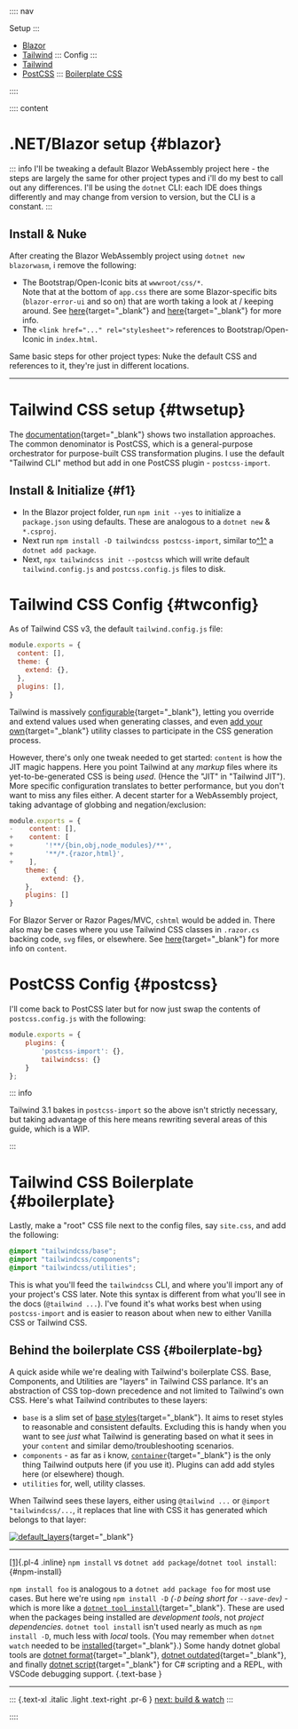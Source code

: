 :::: nav

Setup
:::
- [Blazor](setup)
- [Tailwind](setup#twsetup)
:::
Config
:::
- [Tailwind](setup#twconfig)
- [PostCSS](setup#postcss)
:::
[Boilerplate CSS](setup#boilerplate)

::::

:::: content

# .NET/Blazor setup {#blazor}

::: info
I'll be tweaking a default Blazor WebAssembly project here - the steps are largely the same for other project types and i'll do my best to call out any differences.  I'll be using the `dotnet` CLI: each IDE does things differently and may change from version to version, but the CLI is a constant.
:::

## Install & Nuke

After creating the Blazor WebAssembly project using `dotnet new blazorwasm`, i remove the following:

- The Bootstrap/Open-Iconic bits at `wwwroot/css/*`. \
  Note that at the bottom of `app.css` there are some Blazor-specific bits (`blazor-error-ui` and so on) that are worth taking a look at / keeping around. See [here](https://docs.microsoft.com/en-us/aspnet/core/blazor/fundamentals/handle-errors?view=aspnetcore-6.0#detailed-errors-during-development-for-blazor-webassembly-apps){target="_blank"} and [here](https://docs.microsoft.com/en-us/aspnet/core/blazor/fundamentals/handle-errors?view=aspnetcore-6.0#error-boundaries){target="_blank"} for more info.
- The `<link href="..." rel="stylesheet">` references to Bootstrap/Open-Iconic in `index.html`.

Same basic steps for other project types: Nuke the default CSS and references to it, they're just in different locations.

---

# Tailwind CSS setup {#twsetup}

The [documentation](https://tailwindcss.com/docs/installation){target="_blank"} shows two installation approaches.  The common denominator is PostCSS, which is a general-purpose orchestrator for purpose-built CSS transformation plugins.  I use the default "Tailwind CLI" method but add in one PostCSS plugin - `postcss-import`.

## Install & Initialize {#f1}

- In the Blazor project folder, run `npm init --yes` to initialize a `package.json` using defaults. These are analogous to a `dotnet new` & `*.csproj`.
- Next run `npm install -D tailwindcss postcss-import`, similar to[^1^](/setup#npm-install) a `dotnet add package`.
- Next, `npx tailwindcss init --postcss` which will write default `tailwind.config.js` and `postcss.config.js` files to disk.

# Tailwind CSS Config {#twconfig}

As of Tailwind CSS v3, the default `tailwind.config.js` file:

```javascript:tailwind.config.js
module.exports = {
  content: [],
  theme: {
    extend: {},
  },
  plugins: [],
}
```

Tailwind is massively [configurable](https://tailwindcss.com/docs/configuration){target="_blank"}, letting you override and extend values used when generating classes, and even [add your own](https://tailwindcss.com/docs/adding-new-utilities){target="_blank"} utility classes to participate in the CSS generation process.

However, there's only one tweak needed to get started: `content` is how the JIT magic happens. Here you point Tailwind at any _markup_ files where its yet-to-be-generated CSS is being _used_. (Hence the "JIT" in "Tailwind JIT").  More specific configuration translates to better performance, but you don't want to miss any files either.  A decent starter for a WebAssembly project, taking advantage of globbing and negation/exclusion:

```javascript:tailwind.config.js
module.exports = { 
-    content: [], 
+    content: [
+        '!**/{bin,obj,node_modules}/**',
+        '**/*.{razor,html}',
+    ],
    theme: { 
        extend: {}, 
    }, 
    plugins: [] 
}
```

For Blazor Server or Razor Pages/MVC, `cshtml` would be added in.  There also may be cases where you use Tailwind CSS classes in `.razor.cs` backing code, `svg` files, or elsewhere.  See [here](https://tailwindcss.com/docs/content-configuration#configuring-source-paths){target="_blank"} for more info on `content`.

# PostCSS Config {#postcss}

I'll come back to PostCSS later but for now just swap the contents of `postcss.config.js` with the following:

```javascript:postcss.config.js
module.exports = {
    plugins: {
        'postcss-import': {},
        tailwindcss: {}
    }
};
```

::: info

Tailwind 3.1 bakes in `postcss-import` so the above isn't strictly necessary, but taking advantage of this here means rewriting several areas of this guide, which is a WIP.

:::

# Tailwind CSS Boilerplate {#boilerplate}

Lastly, make a "root" CSS file next to the config files, say `site.css`, and add the following:

```css:site.css
@import "tailwindcss/base";
@import "tailwindcss/components";
@import "tailwindcss/utilities";
```

This is what you'll feed the `tailwindcss` CLI, and where you'll import any of your project's CSS later.  Note this syntax is different from what you'll see in the docs (`@tailwind ...`).  I've found it's what works best when using `postcss-import` and is easier to reason about when new to either Vanilla CSS or Tailwind CSS.

## Behind the boilerplate CSS {#boilerplate-bg}

A quick aside while we're dealing with Tailwind's boilerplate CSS.  Base, Components, and Utilities are "layers" in Tailwind CSS parlance.  It's an abstraction of CSS top-down precedence and not limited to Tailwind's own CSS.  Here's what Tailwind contributes to these layers:

* `base` is a slim set of [base styles](https://tailwindcss.com/docs/preflight){target="_blank"}.  It aims to reset styles to reasonable and consistent defaults.  Excluding this is handy when you want to see *just* what Tailwind is generating based on what it sees in your `content` and similar demo/troubleshooting scenarios.
* `components` - as far as i know, [`container`](https://tailwindcss.com/docs/container){target="_blank"} is the only thing Tailwind outputs here (if you use it).  Plugins can add add styles here (or elsewhere) though.
* `utilities` for, well, utility classes.

When Tailwind sees these layers, either using `@tailwind ...` or `@import "tailwindcss/...`, it replaces that line with CSS it has generated which belongs to that layer:

[![default_layers](/images/default_layers.png)](/images/default_layers.png){target="_blank"}


---

[[1]](/setup#f1){.pl-4 .inline} `npm install` vs `dotnet add package`/`dotnet tool install`: {#npm-install}

  `npm install foo` is analogous to a `dotnet add package foo` for most use cases. But here we're using `npm install -D` *(`-D` being short for `--save-dev`)* - which is more like a [`dotnet tool install`](https://docs.microsoft.com/en-us/dotnet/core/tools/dotnet-tool-install){target="_blank"}. These are used when the packages being installed are _development tools_, not _project dependencies_. `dotnet tool install` isn't used nearly as much as `npm install -D`, much less with _local_ tools. (You may remember when `dotnet watch` needed to be [installed](https://www.nuget.org/packages/dotnet-watch){target="_blank"}.) Some handy dotnet global tools are [dotnet format](https://www.nuget.org/packages/dotnet-format/){target="_blank"}, [dotnet outdated](https://www.nuget.org/packages/dotnet-outdated-tool/){target="_blank"}, and finally [dotnet script](https://www.nuget.org/packages/dotnet-script/){target="_blank"} for C# scripting and a REPL, with VSCode debugging support. {.text-base }    

---

::: {.text-xl .italic .light .text-right .pr-6 }
[next: build & watch](/build)
::: 

::::